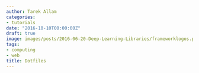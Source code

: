 ```yaml
---
author: Tarek Allam
categories:
- tutorials
date: "2016-10-10T00:00:00Z"
draft: true
image: images/posts/2016-06-20-Deep-Learning-Libraries/frameworklogos.png
tags:
- computing
- web
title: Dotfiles
---
```


